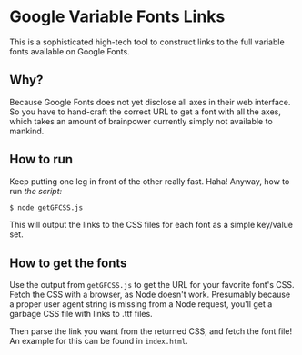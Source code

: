 # Google Variable Fonts Links

This is a sophisticated high-tech tool to construct links to the full variable fonts available on Google Fonts.

## Why?

Because Google Fonts does not yet disclose all axes in their web interface. So you have to hand-craft the correct URL to get a font with all the axes, which takes an amount of brainpower currently simply not available to mankind.

## How to run

Keep putting one leg in front of the other really fast. Haha! Anyway, how to run _the script:_

```bash
$ node getGFCSS.js
```

This will output the links to the CSS files for each font as a simple key/value set.

## How to get the fonts

Use the output from `getGFCSS.js` to get the URL for your favorite font's CSS. Fetch the CSS with a browser, as Node doesn't work. Presumably because a proper user agent string is missing from a Node request, you'll get a garbage CSS file with links to .ttf files.

Then parse the link you want from the returned CSS, and fetch the font file! An example for this can be found in `index.html`.